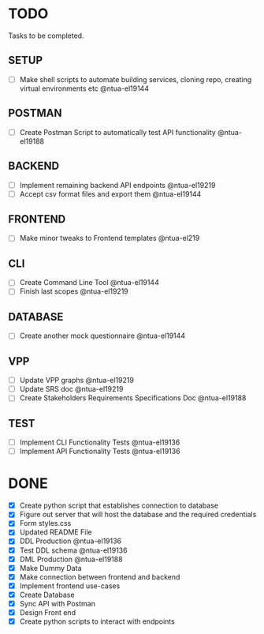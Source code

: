 # TODO

Tasks to be completed.

## SETUP
- [ ] Make shell scripts to automate building services, cloning repo, creating virtual environments etc @ntua-el19144
## POSTMAN

- [ ] Create Postman Script to automatically test API functionality @ntua-el19188

## BACKEND

- [ ] Implement remaining backend API endpoints @ntua-el19219
- [ ] Accept csv format files and export them @ntua-el19144

## FRONTEND

- [ ] Make minor tweaks to Frontend templates @ntua-el219 

## CLI
- [ ] Create Command Line Tool @ntua-el19144
- [ ] Finish last scopes @ntua-el19219

## DATABASE

- [ ] Create another mock questionnaire @ntua-el19144

## VPP

- [ ] Update VPP graphs @ntua-el19219
- [ ] Update SRS doc @ntua-el19219
- [ ] Create Stakeholders Requirements Specifications Doc @ntua-el19188

## TEST

- [ ] Implement CLI Functionality Tests @ntua-el19136
- [ ] Implement API Functionality Tests @ntua-el19136

# DONE
- [x] Create  python script that establishes connection to database
- [x] Figure out server that will host the database and the required credentials
- [x] Form styles.css
- [x] Updated README File
- [x] DDL Production @ntua-el19136
- [x] Test DDL schema @ntua-el19136
- [x] DML Production @ntua-el19188
- [x] Make Dummy Data
- [x] Make connection between frontend and backend
- [x] Implement frontend use-cases
- [x] Create Database
- [x] Sync API with Postman
- [x] Design Front end 
- [x] Create python scripts to interact with endpoints
